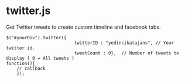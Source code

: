 twitter.js
=======

Get Twitter tweets to create custom timeline and facebook tabs.


  	$("#yourDiv").twitter({
                              twitterID : "yedincikatajans", // Your twitter id.
                              tweetCount : 0},  // Number of tweets to display ( 0 = All tweets )
    function(){
		// callback
		});

